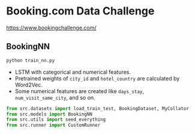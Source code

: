 # Booking.com Data Challenge
https://www.bookingchallenge.com/

## BookingNN

```bash
python train_nn.py
```

- LSTM with categorical and numerical features.
- Pretrained weights of `city_id` and `hotel_country` are calculated by Word2Vec.
- Some numerical features are created like `days_stay`, `num_visit_same_city`, and so on.

```python
from src.datasets import load_train_test, BookingDataset, MyCollator
from src.models import BookingNN
from src.utils import seed_everything
from src.runner import CustomRunner
```
